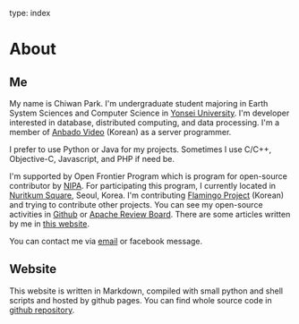 type: index

# About

## Me

My name is Chiwan Park. I'm undergraduate student majoring in Earth System Sciences and Computer Science in [Yonsei
University](http://www.yonsei.ac.kr). I'm developer interested in database, distributed computing, and data processing.
I'm a member of [Anbado Video](http://anbado.com) (Korean) as a server programmer.

I prefer to use Python or Java for my projects. Sometimes I use C/C++, Objective-C, Javascript, and PHP if need be.

I'm supported by Open Frontier Program which is program for open-source contributor by [NIPA](http://nipa.kr). For
participating this program, I currently located in [Nuritkum Square](http://www.nipa.kr/nuri/itComplex.it), Seoul,
Korea. I'm contributing [Flamingo Project](http://wiki.opencloudengine.org/display/IN/Flamingo) (Korean) and trying to
contribute other projects. You can see my open-source activities in [Github](https://github.com/chiwanpark) or
[Apache Review Board](https://reviews.apache.org/users/chiwanpark/). There are some articles written by me in [this
website](/articles/).

You can contact me via [email](http://www.google.com/recaptcha/mailhide/d?k=01zdK04x7A3jyfFdz2qu8eLQ==&c=snsdlvUXCQklJ8Ni_YyX6t5Th2n07aWoHpGBpW8JY5k=)
or facebook message.

## Website

This website is written in Markdown, compiled with small python and shell scripts and hosted by github pages. You can
find whole source code in [github repository](http://github.com/chiwanpark/chiwanpark.github.io).
